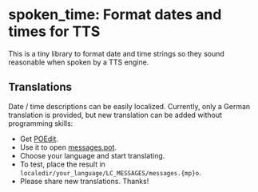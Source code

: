 # spoken_time: Format dates and times for TTS

This is a tiny library to format date and time strings so they sound reasonable when spoken by a TTS engine.

## Translations

Date / time descriptions can be easily localized. Currently, only a German translation is provided, but new translation can be added without programming skills:
- Get [POEdit](https://poedit.net).
- Use it to open [messages.pot](alarmclock/locale/messages.pot).
- Choose your language and start translating. 
- To test, place the result in `localedir/your_language/LC_MESSAGES/messages.{mp}o`.
- Please share new translations. Thanks!
